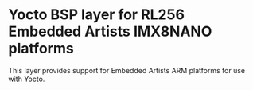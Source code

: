Yocto BSP layer for RL256 Embedded Artists IMX8NANO platforms
==================================================

This layer provides support for Embedded Artists ARM platforms 
for use with Yocto.
